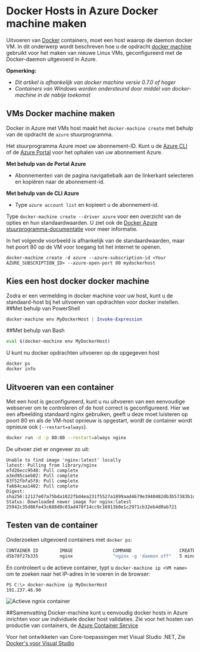 <properties
   pageTitle="Docker hosts in Azure Docker machine maken | Microsoft Azure"
   description="Beschrijving van het gebruik van de computer voor het maken van docker hosts in Azure Docker."
   services="azure-container-service"
   documentationCenter="na"
   authors="mlearned"
   manager="douge"
   editor="" />
<tags
   ms.service="multiple"
   ms.devlang="dotnet"
   ms.topic="article"
   ms.tgt_pltfrm="na"
   ms.workload="multiple"
   ms.date="06/08/2016"
   ms.author="mlearned" />

# <a name="create-docker-hosts-in-azure-with-docker-machine"></a>Docker Hosts in Azure Docker machine maken

Uitvoeren van [Docker](https://www.docker.com/) containers, moet een host waarop de daemon docker VM.
In dit onderwerp wordt beschreven hoe u de opdracht [docker machine](https://docs.docker.com/machine/) gebruikt voor het maken van nieuwe Linux VMs, geconfigureerd met de Docker-daemon uitgevoerd in Azure. 

**Opmerking:** 
- *Dit artikel is afhankelijk van docker machine versie 0.7.0 of hoger*
- *Containers van Windows worden ondersteund door middel van docker-machine in de nabije toekomst*

## <a name="create-vms-with-docker-machine"></a>VMs Docker machine maken

Docker in Azure met VMs host maakt het `docker-machine create` met behulp van de opdracht de `azure` stuurprogramma. 

Het stuurprogramma Azure moet uw abonnement-ID. Kunt u de [Azure CLI](xplat-cli-install.md) of de [Azure Portal](https://portal.azure.com) voor het ophalen van uw abonnement Azure. 

**Met behulp van de Portal Azure**
- Abonnementen van de pagina navigatiebalk aan de linkerkant selecteren en kopiëren naar de abonnement-id.

**Met behulp van de CLI Azure**
- Type ```azure account list``` en kopieert u de abonnement-id.

Type `docker-machine create --driver azure` voor een overzicht van de opties en hun standaardwaarden.
U ziet ook de [Docker Azure stuurprogramma-documentatie](https://docs.docker.com/machine/drivers/azure/) voor meer informatie. 

In het volgende voorbeeld is afhankelijk van de standaardwaarden, maar het poort 80 op de VM voor toegang tot het internet te openen. 

```
docker-machine create -d azure --azure-subscription-id <Your AZURE_SUBSCRIPTION_ID> --azure-open-port 80 mydockerhost
```

## <a name="choose-a-docker-host-with-docker-machine"></a>Kies een host docker docker machine
Zodra er een vermelding in docker machine voor uw host, kunt u de standaard-host bij het uitvoeren van opdrachten voor docker instellen.
##<a name="using-powershell"></a>Met behulp van PowerShell

```powershell
docker-machine env MyDockerHost | Invoke-Expression 
```

##<a name="using-bash"></a>Met behulp van Bash

```bash
eval $(docker-machine env MyDockerHost)
```

U kunt nu docker opdrachten uitvoeren op de opgegeven host

```
docker ps
docker info
```

## <a name="run-a-container"></a>Uitvoeren van een container

Met een host is geconfigureerd, kunt u nu uitvoeren van een eenvoudige webserver om te controleren of de host correct is geconfigureerd.
Hier we een afbeelding standaard nginx gebruiken, geeft u deze moet luisteren op poort 80 en als de VM-host opnieuw is opgestart, wordt de container wordt opnieuw ook (`--restart=always`). 

```bash
docker run -d -p 80:80 --restart=always nginx
```

De uitvoer ziet er ongeveer zo uit:

```
Unable to find image 'nginx:latest' locally
latest: Pulling from library/nginx
efd26ecc9548: Pull complete
a3ed95caeb02: Pull complete
83f52fbfa5f8: Pull complete
fa664caa1402: Pull complete
Digest: sha256:12127e07a75bda1022fbd4ea231f5527a1899aad4679e3940482db3b57383b1d
Status: Downloaded newer image for nginx:latest
25942c35d86fe43c688d0c03ad478f14cc9c16913b0e1c2971cb32eb4d0ab721
```

## <a name="test-the-container"></a>Testen van de container

Onderzoeken uitgevoerd containers met `docker ps`:

```bash
CONTAINER ID        IMAGE               COMMAND                  CREATED             STATUS              PORTS                         NAMES
d5b78f27b335        nginx               "nginx -g 'daemon off"   5 minutes ago       Up 5 minutes        0.0.0.0:80->80/tcp, 443/tcp   goofy_mahavira
```

En controleert u de actieve container, typt u `docker-machine ip <VM name>` om te zoeken naar het IP-adres in te voeren in de browser:

```
PS C:\> docker-machine ip MyDockerHost
191.237.46.90
```

![Actieve ngnix container](./media/vs-azure-tools-docker-machine-azure-config/nginxsuccess.png)

##<a name="summary"></a>Samenvatting
Docker-machine kunt u eenvoudig docker hosts in Azure inrichten voor uw individuele docker host validaties.
Zie voor het hosten van productie van containers, de [Azure Container Service](http://aka.ms/AzureContainerService)

Voor het ontwikkelen van Core-toepassingen met Visual Studio .NET, Zie [Docker's voor Visual Studio](http://aka.ms/DockerToolsForVS)
